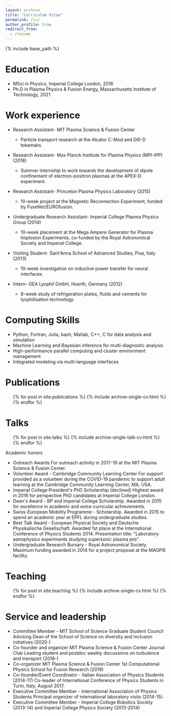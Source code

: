 ```yaml
---
layout: archive
title: "Curriculum Vitae"
permalink: /cv/
author_profile: true
redirect_from:
  - /resume
---
```


{% include base_path %}

Education
======
* MSci in Physics, Imperial College London, 2016
* Ph.D in Plasma Physics & Fusion Energy, Massachusetts Institute of Technology, 2021

Work experience
======
* Research Assistant- MIT Plasma Science & Fusion Center
  * Particle transport research at the Alcator C-Mod and DIII-D tokamaks.

* Research Assistant- Max Planck Institute for Plasma Physics (MPI-IPP) (2018)
  * Summer internship to work towards the development of dipole confinement of electron-positron plasmas at the APEX-D experiment.
  
* Research Assistant- Princeton Plasma Physics Laboratory (2015)
  * 10-week project at the Magnetic Reconnection Experiment, funded by FuseNet/EUROfusion.
 
* Undergraduate Research Assistant- Imperial College Plasma Physics Group (2014)
  * 10-week placement at the Mega Ampere Generator for Plasma Implosion Experiments, co-funded by the Royal Astronomical Society and Imperial College.

* Visiting Student- Sant'Anna School of Advanced Studies, Pisa, Italy (2013)
  * 10-week investigation on inductive power transfer for neural interfaces.

* Intern- GEA Lyophil GmbH, Huerth, Germany (2012)
  * 8-week study of refrigeration plates, fluids and cements for lyophilisation technology.  


Computing Skills
======
* Python, Fortran, Julia, bash, Matlab, C++, C for data analysis and simulation
* Machine Learning and Bayesian inference for multi-diagnostic analysis
* High-performance parallel computing and cluster environment management
* Integrated modeling via multi-language interfaces


Publications
======
  <ul>{% for post in site.publications %}
    {% include archive-single-cv.html %}
  {% endfor %}</ul>
  
Talks
======
  <ul>{% for post in site.talks %}
    {% include archive-single-talk-cv.html %}
  {% endfor %}</ul>
  
Academic honors
* Outreach Awards
  For outreach activity in 2017-19 at the MIT Plasma Science & Fusion Center.
* Volunteer Award - Cambridge Community Learning Center
  For support provided as a volunteer during the COVID-19 pandemic to support adult learning at the Cambridge Community Learning Center, MA, USA.
* Imperial College President's PhD Scholarship (declined)
  Highest award in 2016 for perspective PhD candidates at Imperial College London.
* Dean's Award - BP and Imperial College Scholarship.
  Awarded in 2015 for excellence in academic and extra-curricular achievements.
* Swiss-European Mobility Programme - Scholarship.
  Awarded in 2015 to spend an academic year at EPFL during undergraduate studies.
* Best Talk Award - European Physical Society and Deutsche Physikalische Gesellschaft.
  Awarded 1st place at the International Conference of Physics Students 2014. Presentation title: "Laboratory astrophysics experiments studying supersonic plasma jets".
* Undergraduate Research Bursary - Royal Astronomical Society.
  Maximum funding awarded in 2014 for a project proposal at the MAGPIE facility.

Teaching
======
  <ul>{% for post in site.teaching %}
    {% include archive-single-cv.html %}
  {% endfor %}</ul>
  
Service and leadership
======
* Committee Member - MIT School of Science Graduate Student Council
  Advising Dean of the School of Science on diversity and inclusion initiatives (2020-)
* Co-founder and organizer MIT Plasma Science & Fusion Center Journal Club
  Leading student and postdoc weekly discussions on turbulence and transport (2018-)
* Co-organizer MIT Plasma Science & Fusion Center
  1st Computational Physics School for Fusion Research (2019)
* Co-founder/Event Coordinator - Italian Association of Physics Students (2014-17)
  Co-leader of International Conference of Physics Students in Turin, Italy, August 2017.
* Executive Committee Member - International Association of Physics Students
  Principal organizer of international laboratory visits (2014-15).
* Executive Committee Member - Imperial College Robotics Society (2013-14) and Imperial College Physics Society (2013-2014)

